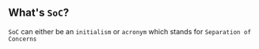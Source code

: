 What's `SoC`?
---
`SoC` can either be an `initialism` or `acronym` which stands for `Separation of Concerns`